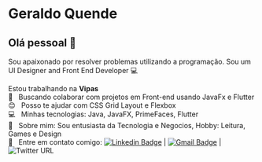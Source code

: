 
# Geraldo Quende

## Olá pessoal 👋
Sou apaixonado por resolver problemas utilizando a programação.
Sou um UI Designer and Front End Developer :computer:

 Estou trabalhando na **Vipas**
 <br/> :purple_heart: &nbsp; Buscando colaborar com projetos em Front-end usando JavaFx e Flutter
 <br/> :blush: &nbsp; Posso te ajudar com CSS Grid Layout e Flexbox
 <br/> :computer: &nbsp; Minhas tecnologias: Java, JavaFX, PrimeFaces, Flutter
 <br/> 💬  &nbsp; Sobre mim: Sou entusiasta da Tecnologia e Negocios, Hobby: Leitura, Games e Design
 <br/> :email: &nbsp; Entre em contato comigo: [![Linkedin Badge](https://img.shields.io/badge/-AdolfoQuende-blue?style=flat-square&logo=Linkedin&logoColor=white&link=https://www.linkedin.com/in/gquende/)](https://www.linkedin.com/in/gquende/) 
| 
[![Gmail Badge](https://img.shields.io/badge/-gquende@hotmail.com-c14438?style=flat-square&logo=Gmail&logoColor=white&link=mailto:gquende@hotmail.com)](mailto:gquende@hotmail.com) |![Twitter URL](https://img.shields.io/twitter/url?label=Geraldo%20Quende&style=social&url=https%3A%2F%2Ftwitter.com%2FGeraldoQuende)
